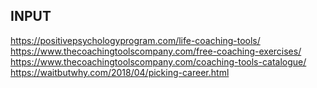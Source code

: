 

## INPUT
https://positivepsychologyprogram.com/life-coaching-tools/
https://www.thecoachingtoolscompany.com/free-coaching-exercises/
https://www.thecoachingtoolscompany.com/coaching-tools-catalogue/
https://waitbutwhy.com/2018/04/picking-career.html
